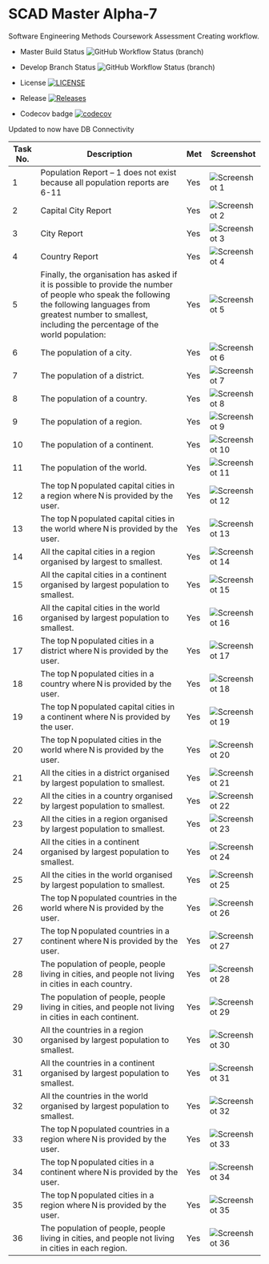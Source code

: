 # SCAD Master Alpha-7



Software Engineering Methods Coursework Assessment
Creating workflow.

* Master Build Status  ![GitHub Workflow Status (branch)](https://img.shields.io/github/actions/workflow/status/carolinemcsherry/SCAD/main.yml?branch=master)

* Develop Branch Status ![GitHub Workflow Status (branch)](https://img.shields.io/github/actions/workflow/status/carolinemcsherry/SCAD/main.yml?branch=develop)

* License [![LICENSE](https://img.shields.io/github/license/carolinemcsherry/SCAD.svg?style=flat-square)](https://github.com/carolinemcsherry/SCAD/blob/master/LICENSE)

* Release [![Releases](https://img.shields.io/github/release/carolinemcsherry/SCAD/all.svg?style=flat-square)](https://github.com/<username>/<repository>/releases)

* Codecov badge [![codecov](https://codecov.io/gh/carolinemcsherry/SCAD/graph/badge.svg?token=U106UJCD26)](https://codecov.io/gh/carolinemcsherry/SCAD)

Updated to now have DB Connectivity

| Task No. | Description                                                                                     | Met | Screenshot           |
|----------|-------------------------------------------------------------------------------------------------|-----|----------------------|
| 1        | Population Report – 1 does not exist because all population reports are 6-11                    | Yes | ![Screenshot 1](images/1.png) |
| 2        | Capital City Report                                                                             | Yes | ![Screenshot 2](images/2.png) |
| 3        | City Report                                                                                     | Yes | ![Screenshot 3](images/3.png) |
| 4        | Country Report                                                                                  | Yes | ![Screenshot 4](images/4.png) |
| 5        | Finally, the organisation has asked if it is possible to provide the number of people who speak the following the following languages from greatest number to smallest, including the percentage of the world population: | Yes | ![Screenshot 5](images/5.png) |
| 6        | The population of a city.                                                                      | Yes | ![Screenshot 6](images/6.png) |
| 7        | The population of a district.                                                                  | Yes | ![Screenshot 7](images/7.png) |
| 8        | The population of a country.                                                                   | Yes | ![Screenshot 8](images/8.png) |
| 9        | The population of a region.                                                                    | Yes | ![Screenshot 9](images/9.png) |
| 10       | The population of a continent.                                                                 | Yes | ![Screenshot 10](images/10.png) |
| 11       | The population of the world.                                                                   | Yes | ![Screenshot 11](images/11.png) |
| 12       | The top N populated capital cities in a region where N is provided by the user.                 | Yes | ![Screenshot 12](images/12.png) |
| 13       | The top N populated capital cities in the world where N is provided by the user.                | Yes | ![Screenshot 13](images/13.png) |
| 14       | All the capital cities in a region organised by largest to smallest.                             | Yes | ![Screenshot 14](images/14.png) |
| 15       | All the capital cities in a continent organised by largest population to smallest.               | Yes | ![Screenshot 15](images/15.png) |
| 16       | All the capital cities in the world organised by largest population to smallest.                 | Yes | ![Screenshot 16](images/16.png) |
| 17       | The top N populated cities in a district where N is provided by the user.                       | Yes | ![Screenshot 17](images/17.png) |
| 18       | The top N populated cities in a country where N is provided by the user.                        | Yes | ![Screenshot 18](images/18.png) |
| 19       | The top N populated capital cities in a continent where N is provided by the user.              | Yes | ![Screenshot 19](images/19.png) |
| 20       | The top N populated cities in the world where N is provided by the user.                        | Yes | ![Screenshot 20](images/20.png) |
| 21       | All the cities in a district organised by largest population to smallest.                         | Yes | ![Screenshot 21](images/21.png) |
| 22       | All the cities in a country organised by largest population to smallest.                          | Yes | ![Screenshot 22](images/22.png) |
| 23       | All the cities in a region organised by largest population to smallest.                           | Yes | ![Screenshot 23](images/23.png) |
| 24       | All the cities in a continent organised by largest population to smallest.                        | Yes | ![Screenshot 24](images/24.png) |
| 25       | All the cities in the world organised by largest population to smallest.                          | Yes | ![Screenshot 25](images/25.png) |
| 26       | The top N populated countries in the world where N is provided by the user.                      | Yes | ![Screenshot 26](images/26.png) |
| 27       | The top N populated countries in a continent where N is provided by the user.                   | Yes | ![Screenshot 27](images/27.png) |
| 28       | The population of people, people living in cities, and people not living in cities in each country. | Yes | ![Screenshot 28](images/28.png) |
| 29       | The population of people, people living in cities, and people not living in cities in each continent. | Yes | ![Screenshot 29](images/29.png) |
| 30       | All the countries in a region organised by largest population to smallest.                        | Yes | ![Screenshot 30](images/30.png) |
| 31       | All the countries in a continent organised by largest population to smallest.                     | Yes | ![Screenshot 31](images/31.png) |
| 32       | All the countries in the world organised by largest population to smallest.                        | Yes | ![Screenshot 32](images/32.png) |
| 33       | The top N populated countries in a region where N is provided by the user.                       | Yes | ![Screenshot 33](images/33.png) |
| 34       | The top N populated cities in a continent where N is provided by the user.                       | Yes | ![Screenshot 34](images/34.png) |
| 35       | The top N populated cities in a region where N is provided by the user.                          | Yes | ![Screenshot 35](images/35.png) |
| 36       | The population of people, people living in cities, and people not living in cities in each region. | Yes | ![Screenshot 36](images/36.png) |
